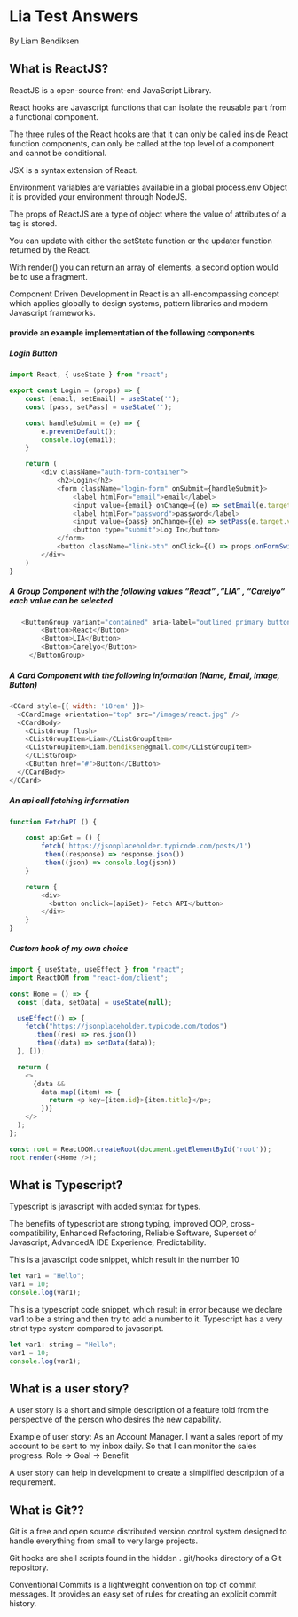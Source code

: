 # Lia Test Answers

By Liam Bendiksen

## What is ReactJS?

ReactJS is a open-source front-end JavaScript Library.

React hooks are Javascript functions that can isolate the reusable part from a functional component. 

The three rules of the React hooks are that it can only be called inside React function components, can only be called at the top level of a component and cannot be conditional.

JSX is a syntax extension of React.

Environment variables are variables available in a global process.env Object it is provided your environment through NodeJS.

The props of ReactJS are a type of object where the value of attributes of a tag is stored.

You can update with either the setState function or the updater function returned by the React.

With render() you can return an array of elements, a second option would be to use a fragment.

Component Driven Development in React is an all-encompassing concept which applies globally to design systems, pattern libraries and modern Javascript frameworks.

#### provide an example implementation of the following components

##### Login Button

```javascript
import React, { useState } from "react";

export const Login = (props) => {
    const [email, setEmail] = useState('');
    const [pass, setPass] = useState('');

    const handleSubmit = (e) => {
        e.preventDefault();
        console.log(email);
    }

    return (
        <div className="auth-form-container">
            <h2>Login</h2>
            <form className="login-form" onSubmit={handleSubmit}>
                <label htmlFor="email">email</label>
                <input value={email} onChange={(e) => setEmail(e.target.value)}type="email" placeholder="youremail@gmail.com" id="email" name="email" />
                <label htmlFor="password">password</label>
                <input value={pass} onChange={(e) => setPass(e.target.value)} type="password" placeholder="********" id="password" name="password" />
                <button type="submit">Log In</button>
            </form>
            <button className="link-btn" onClick={() => props.onFormSwitch('register')}>Register</button>
        </div>
    )
}
```
##### A Group Component with the following values “React” ,“LIA” , “Carelyo“ each value can be selected 

```javascript
   <ButtonGroup variant="contained" aria-label="outlined primary button group">
        <Button>React</Button>
        <Button>LIA</Button>
        <Button>Carelyo</Button>
     </ButtonGroup>
```

##### A Card Component with the following information (Name, Email, Image, Button)

```javascript
<CCard style={{ width: '18rem' }}>
  <CCardImage orientation="top" src="/images/react.jpg" />
  <CCardBody>
    <CListGroup flush>
    <CListGroupItem>Liam</CListGroupItem>
    <CListGroupItem>Liam.bendiksen@gmail.com</CListGroupItem>
    </CListGroup>
    <CButton href="#">Button</CButton>
  </CCardBody>
</CCard>
```

##### An api call fetching information 

```javascript
function FetchAPI () {

    const apiGet = () {
        fetch('https://jsonplaceholder.typicode.com/posts/1')
        .then((response) => response.json())
        .then((json) => console.log(json))
    }

    return {
        <div>
          <button onclick=(apiGet)> Fetch API</button>
        </div>
    }
}

```

##### Custom hook of my own choice

```javascript
import { useState, useEffect } from "react";
import ReactDOM from "react-dom/client";

const Home = () => {
  const [data, setData] = useState(null);

  useEffect(() => {
    fetch("https://jsonplaceholder.typicode.com/todos")
      .then((res) => res.json())
      .then((data) => setData(data));
  }, []);

  return (
    <>
      {data &&
        data.map((item) => {
          return <p key={item.id}>{item.title}</p>;
        })}
    </>
  );
};

const root = ReactDOM.createRoot(document.getElementById('root'));
root.render(<Home />);
```

## What is Typescript?

Typescript is javascript with added syntax for types. 

The benefits of typescript are strong typing, improved OOP, cross-compatibility, Enhanced Refactoring, Reliable Software, Superset of Javascript, AdvancedA IDE Experience, Predictability.

This is a javascript code snippet, which result in the number 10

```javascript
let var1 = "Hello";
var1 = 10;
console.log(var1);
```

This is a typescript code snippet, which result in error because we declare var1 to be a string and then try to add a number to it. Typescript has a very strict type system compared to javascript.

```javascript
let var1: string = "Hello";
var1 = 10;
console.log(var1);
```

## What is a user story?

A user story is a short and simple description of a feature told from the perspective of the person who desires the new capability.

Example of user story: As an Account Manager. I want a sales report of my account to be sent to my inbox daily. So that I can monitor the sales progress. Role -> Goal -> Benefit

A user story can help in development to create a simplified description of a requirement.

## What is Git??

Git is a free and open source distributed version control system designed to handle everything from small to very large projects.

Git hooks are shell scripts found in the hidden . git/hooks directory of a Git repository.

Conventional Commits is a lightweight convention on top of commit messages. It provides an easy set of rules for creating an explicit commit history.


